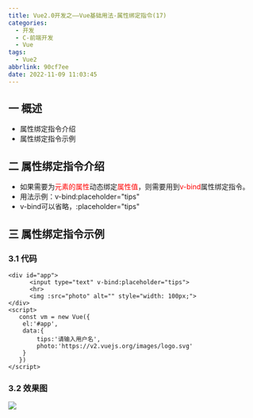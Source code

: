 ```yaml
---
title: Vue2.0开发之——Vue基础用法-属性绑定指令(17)
categories:
  - 开发
  - C-前端开发
  - Vue
tags:
  - Vue2
abbrlink: 90cf7ee
date: 2022-11-09 11:03:45
---
```

## 一 概述

* 属性绑定指令介绍
* 属性绑定指令示例

<!--more-->

## 二 属性绑定指令介绍

* 如果需要为<font color=red>元素的属性</font>动态绑定<font color=red>属性值</font>，则需要用到<font color=red>v-bind</font>属性绑定指令。
* 用法示例：v-bind:placeholder="tips"
* v-bind可以省略，:placeholder="tips"

## 三 属性绑定指令示例

### 3.1 代码

```
<div id="app">
      <input type="text" v-bind:placeholder="tips">
      <hr>
      <img :src="photo" alt="" style="width: 100px;">
</div>
<script>
   const vm = new Vue({
    el:'#app',
    data:{
        tips:'请输入用户名',
        photo:'https://v2.vuejs.org/images/logo.svg'
    }
   })
</script>
```

### 3.2 效果图

![][1]

[1]:https://cdn.staticaly.com/gh/PGzxc/CDN/master/blog-vue/vue02-17-v-bind-view.png